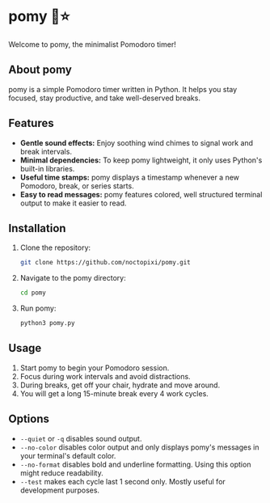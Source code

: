 # pomy 🍅⭐

Welcome to pomy, the minimalist Pomodoro timer!

## About pomy

pomy is a simple Pomodoro timer written in Python. It helps you stay focused, stay productive, and take well-deserved breaks.

## Features

- **Gentle sound effects:** Enjoy soothing wind chimes to signal work and break intervals.
- **Minimal dependencies:** To keep pomy lightweight, it only uses Python's built-in libraries.
- **Useful time stamps:** pomy displays a timestamp whenever a new Pomodoro, break, or series starts.
- **Easy to read messages:** pomy features colored, well structured terminal output to make it easier to read.

## Installation

1. Clone the repository:
   ```bash
   git clone https://github.com/noctopixi/pomy.git
   ```
2. Navigate to the pomy directory:
   ```bash
   cd pomy
   ```
3. Run pomy:
   ```bash
   python3 pomy.py
   ```

## Usage

1. Start pomy to begin your Pomodoro session.
2. Focus during work intervals and avoid distractions.
3. During breaks, get off your chair, hydrate and move around.
4. You will get a long 15-minute break every 4 work cycles.

## Options

- `--quiet` or `-q` disables sound output.
- `--no-color` disables color output and only displays pomy's messages in your terminal's default color.
- `--no-format` disables bold and underline formatting. Using this option might reduce readability.
- `--test` makes each cycle last 1 second only. Mostly useful for development purposes.
